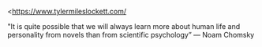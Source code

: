 ---
---

<<https://www.tylermileslockett.com/>


"It is quite possible that we will always learn more about human life and personality from novels than from scientific psychology”
― Noam Chomsky
